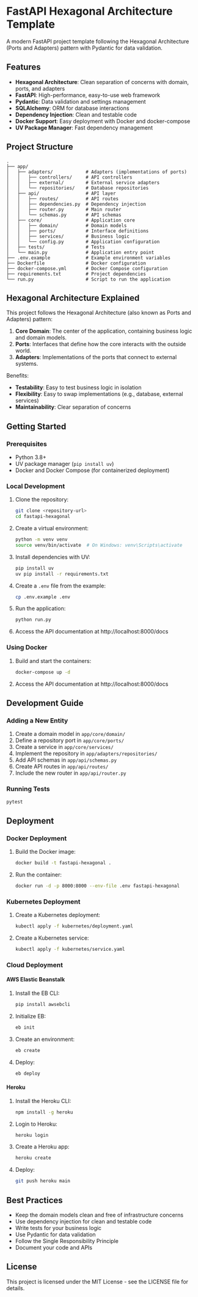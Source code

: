 # FastAPI Hexagonal Architecture Template

A modern FastAPI project template following the Hexagonal Architecture (Ports and Adapters) pattern with Pydantic for data validation.

## Features

- **Hexagonal Architecture**: Clean separation of concerns with domain, ports, and adapters
- **FastAPI**: High-performance, easy-to-use web framework
- **Pydantic**: Data validation and settings management
- **SQLAlchemy**: ORM for database interactions
- **Dependency Injection**: Clean and testable code
- **Docker Support**: Easy deployment with Docker and docker-compose
- **UV Package Manager**: Fast dependency management

## Project Structure

```
.
├── app/
│   ├── adapters/            # Adapters (implementations of ports)
│   │   ├── controllers/     # API controllers
│   │   ├── external/        # External service adapters
│   │   └── repositories/    # Database repositories
│   ├── api/                 # API layer
│   │   ├── routes/          # API routes
│   │   ├── dependencies.py  # Dependency injection
│   │   ├── router.py        # Main router
│   │   └── schemas.py       # API schemas
│   ├── core/                # Application core
│   │   ├── domain/          # Domain models
│   │   ├── ports/           # Interface definitions
│   │   ├── services/        # Business logic
│   │   └── config.py        # Application configuration
│   ├── tests/               # Tests
│   └── main.py              # Application entry point
├── .env.example             # Example environment variables
├── Dockerfile               # Docker configuration
├── docker-compose.yml       # Docker Compose configuration
├── requirements.txt         # Project dependencies
└── run.py                   # Script to run the application
```

## Hexagonal Architecture Explained

This project follows the Hexagonal Architecture (also known as Ports and Adapters) pattern:

1. **Core Domain**: The center of the application, containing business logic and domain models.
2. **Ports**: Interfaces that define how the core interacts with the outside world.
3. **Adapters**: Implementations of the ports that connect to external systems.

Benefits:

- **Testability**: Easy to test business logic in isolation
- **Flexibility**: Easy to swap implementations (e.g., database, external services)
- **Maintainability**: Clear separation of concerns

## Getting Started

### Prerequisites

- Python 3.8+
- UV package manager (`pip install uv`)
- Docker and Docker Compose (for containerized deployment)

### Local Development

1. Clone the repository:

   ```bash
   git clone <repository-url>
   cd fastapi-hexagonal
   ```

2. Create a virtual environment:

   ```bash
   python -m venv venv
   source venv/bin/activate  # On Windows: venv\Scripts\activate
   ```

3. Install dependencies with UV:

   ```bash
   pip install uv
   uv pip install -r requirements.txt
   ```

4. Create a `.env` file from the example:

   ```bash
   cp .env.example .env
   ```

5. Run the application:

   ```bash
   python run.py
   ```

6. Access the API documentation at http://localhost:8000/docs

### Using Docker

1. Build and start the containers:

   ```bash
   docker-compose up -d
   ```

2. Access the API documentation at http://localhost:8000/docs

## Development Guide

### Adding a New Entity

1. Create a domain model in `app/core/domain/`
2. Define a repository port in `app/core/ports/`
3. Create a service in `app/core/services/`
4. Implement the repository in `app/adapters/repositories/`
5. Add API schemas in `app/api/schemas.py`
6. Create API routes in `app/api/routes/`
7. Include the new router in `app/api/router.py`

### Running Tests

```bash
pytest
```

## Deployment

### Docker Deployment

1. Build the Docker image:

   ```bash
   docker build -t fastapi-hexagonal .
   ```

2. Run the container:
   ```bash
   docker run -d -p 8000:8000 --env-file .env fastapi-hexagonal
   ```

### Kubernetes Deployment

1. Create a Kubernetes deployment:

   ```bash
   kubectl apply -f kubernetes/deployment.yaml
   ```

2. Create a Kubernetes service:
   ```bash
   kubectl apply -f kubernetes/service.yaml
   ```

### Cloud Deployment

#### AWS Elastic Beanstalk

1. Install the EB CLI:

   ```bash
   pip install awsebcli
   ```

2. Initialize EB:

   ```bash
   eb init
   ```

3. Create an environment:

   ```bash
   eb create
   ```

4. Deploy:
   ```bash
   eb deploy
   ```

#### Heroku

1. Install the Heroku CLI:

   ```bash
   npm install -g heroku
   ```

2. Login to Heroku:

   ```bash
   heroku login
   ```

3. Create a Heroku app:

   ```bash
   heroku create
   ```

4. Deploy:
   ```bash
   git push heroku main
   ```

## Best Practices

- Keep the domain models clean and free of infrastructure concerns
- Use dependency injection for clean and testable code
- Write tests for your business logic
- Use Pydantic for data validation
- Follow the Single Responsibility Principle
- Document your code and APIs

## License

This project is licensed under the MIT License - see the LICENSE file for details.
